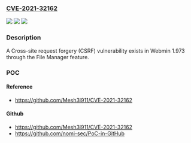 ### [CVE-2021-32162](https://cve.mitre.org/cgi-bin/cvename.cgi?name=CVE-2021-32162)
![](https://img.shields.io/static/v1?label=Product&message=n%2Fa&color=blue)
![](https://img.shields.io/static/v1?label=Version&message=n%2Fa&color=blue)
![](https://img.shields.io/static/v1?label=Vulnerability&message=n%2Fa&color=brighgreen)

### Description

A Cross-site request forgery (CSRF) vulnerability exists in Webmin 1.973 through the File Manager feature.

### POC

#### Reference
- https://github.com/Mesh3l911/CVE-2021-32162

#### Github
- https://github.com/Mesh3l911/CVE-2021-32162
- https://github.com/nomi-sec/PoC-in-GitHub


